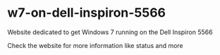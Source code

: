 # w7-on-dell-inspiron-5566
Website dedicated to get Windows 7 running on the Dell Inspiron 5566

Check the website for more information like status and more
